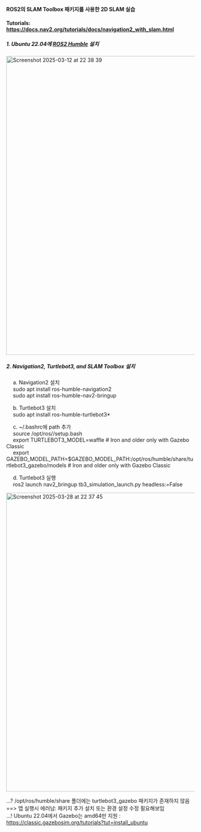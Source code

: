 #### ROS2의 SLAM Toolbox 패키지를 사용한 2D SLAM 실습

#### Tutorials: https://docs.nav2.org/tutorials/docs/navigation2_with_slam.html

##### 1. Ubuntu 22.04에 [ROS2 Humble] 설치
<img width="800" title="talker-listener example" alt="Screenshot 2025-03-12 at 22 38 39" src="https://github.com/user-attachments/assets/41103801-b811-4b3c-be86-579cdda45661" />

##### 2. Navigation2, Turtlebot3, and SLAM Toolbox 설치

&emsp; a. Navigation2 설치    
&emsp; sudo apt install ros-humble-navigation2    
&emsp; sudo apt install ros-humble-nav2-bringup

&emsp; b. Turtlebot3 설치     
&emsp; sudo apt install ros-humble-turtlebot3*    

&emsp; c. ~/.bashrc에 path 추가    
&emsp; source /opt/ros/<ros2-distro>/setup.bash    
&emsp; export TURTLEBOT3_MODEL=waffle  # Iron and older only with Gazebo Classic    
&emsp; export GAZEBO_MODEL_PATH=$GAZEBO_MODEL_PATH:/opt/ros/humble/share/turtlebot3_gazebo/models # Iron and older only with Gazebo Classic

     
&emsp; d. Turtlebot3 실행       
&emsp; ros2 launch nav2_bringup tb3_simulation_launch.py headless:=False

<img width="800" title="turtlebot3-launch-error" alt="Screenshot 2025-03-28 at 22 37 45" src="https://github.com/user-attachments/assets/95c5637d-3dbc-4368-81ac-245500201147" />


...? /opt/ros/humble/share 폴더에는 turtlebot3_gazebo 패키지가 존재하지 않음 ==> 앱 실행시 에러남: 패키지 추가 설치 또는 환경 설정 수정 필요해보임     
...! Ubuntu 22.04에서 Gazebo는 amd64만 지원 : https://classic.gazebosim.org/tutorials?tut=install_ubuntu    










[ROS2 Humble]: https://docs.ros.org/en/humble/Installation/Ubuntu-Install-Debs.html
